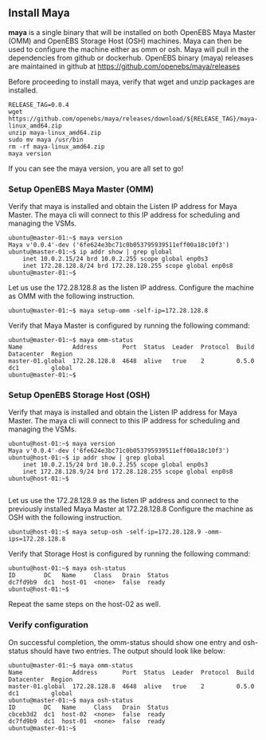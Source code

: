 
## Install Maya

**maya** is a single binary that will be installed on both OpenEBS Maya Master (OMM) and OpenEBS Storage Host (OSH) machines. Maya can then be used to configure the machine either as omm or osh. Maya will pull in the dependencies from github or dockerhub. OpenEBS binary (maya) releases are maintained in github at https://github.com/openebs/maya/releases

Before proceeding to install maya, verify that wget and unzip packages are installed. 

```
RELEASE_TAG=0.0.4
wget https://github.com/openebs/maya/releases/download/${RELEASE_TAG}/maya-linux_amd64.zip
unzip maya-linux_amd64.zip
sudo mv maya /usr/bin
rm -rf maya-linux_amd64.zip
maya version
```

If you can see the maya version, you are all set to go!

### Setup OpenEBS Maya Master (OMM)

Verify that maya is installed and obtain the Listen IP address for Maya Master. The maya cli will connect to this IP address for scheduling and managing the VSMs.
```
ubuntu@master-01:~$ maya version
Maya v'0.0.4'-dev ('6fe624e3bc71c0b053795939511eff00a18c10f3')
ubuntu@master-01:~$ ip addr show | grep global
    inet 10.0.2.15/24 brd 10.0.2.255 scope global enp0s3
    inet 172.28.128.8/24 brd 172.28.128.255 scope global enp0s8
ubuntu@master-01:~$ 
```

Let us use the 172.28.128.8 as the listen IP address. Configure the machine as OMM with the following instruction. 
```
ubuntu@master-01:~$ maya setup-omm -self-ip=172.28.128.8
```

Verify that Maya Master is configured by running the following command:

```
ubuntu@master-01:~$ maya omm-status
Name              Address       Port  Status  Leader  Protocol  Build  Datacenter  Region
master-01.global  172.28.128.8  4648  alive   true    2         0.5.0  dc1         global
ubuntu@master-01:~$ 
```

### Setup OpenEBS Storage Host (OSH)

Verify that maya is installed and obtain the Listen IP address for Maya Master. The maya cli will connect to this IP address for scheduling and managing the VSMs.
```
ubuntu@host-01:~$ maya version
Maya v'0.0.4'-dev ('6fe624e3bc71c0b053795939511eff00a18c10f3')
ubuntu@host-01:~$ ip addr show | grep global
    inet 10.0.2.15/24 brd 10.0.2.255 scope global enp0s3
    inet 172.28.128.9/24 brd 172.28.128.255 scope global enp0s8
ubuntu@host-01:~$ 
 
```

Let us use the 172.28.128.9 as the listen IP address and connect to the previously installed Maya Master at 172.28.128.8 Configure the machine as OSH with the following instruction. 
```
ubuntu@host-01:~$ maya setup-osh -self-ip=172.28.128.9 -omm-ips=172.28.128.8
```

Verify that Storage Host is configured by running the following command:

```
ubuntu@host-01:~$ maya osh-status
ID        DC   Name     Class   Drain  Status
dc7fd9b9  dc1  host-01  <none>  false  ready
ubuntu@host-01:~$ 
```

Repeat the same steps on the host-02 as well. 

### Verify configuration

On successful completion, the omm-status should show one entry and osh-status should have two entries. The output should look like below:

```
ubuntu@master-01:~$ maya omm-status
Name              Address       Port  Status  Leader  Protocol  Build  Datacenter  Region
master-01.global  172.28.128.8  4648  alive   true    2         0.5.0  dc1         global
ubuntu@master-01:~$ maya osh-status
ID        DC   Name     Class   Drain  Status
cbceb3d2  dc1  host-02  <none>  false  ready
dc7fd9b9  dc1  host-01  <none>  false  ready
ubuntu@master-01:~$ 
```




